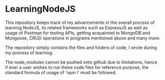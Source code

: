 # LearningNodeJS
This repository keeps track of my advancements in the overall process of learning NodeJS, its related frameworks such as ExpressJS as well as usage of Postman for testing APIs, getting acquainted to MongoDB and Mongoose,  CRUD operations in programs mentioned above and many more.

The repository simply contains the files and folders of code, I wrote during my process of learning.

The node_modules cannot be pushed onto github due to limitations, hence if ever a user wishes to run these code files for reference purpose, the standard formula of usage of 'npm i' must be followed.

